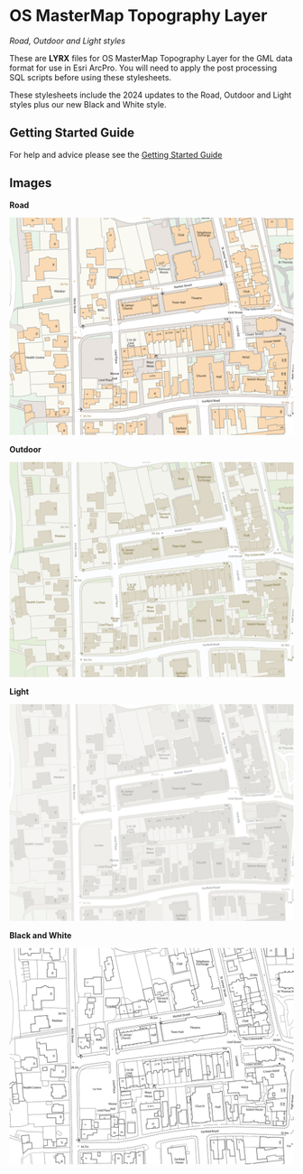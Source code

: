 # OS MasterMap Topography Layer
*Road, Outdoor and Light styles*

These are **LYRX** files for OS MasterMap Topography Layer for the GML data format for use in Esri ArcPro. You will need to apply the post processing SQL scripts before using these stylesheets.

These stylesheets include the 2024 updates to the Road, Outdoor and Light styles plus our new Black and White style.

## Getting Started Guide

For help and advice please see the [Getting Started Guide](https://github.com/OrdnanceSurvey/OSMM-Topography-Layer-stylesheets/blob/master/Getting%20Started%20Guide%20-%20Styling%20OSMM%20Topography%20Layer.pdf)

## Images

**Road**

![Road style](https://github.com/OrdnanceSurvey/OSMM-Topography-Layer-stylesheets/blob/190c3dc7bce259ea1b49d107de117e10a5cdb773/Schema%20version%209/Stylesheets/GML%20stylesheets/ESRI%20ArcPro%20Stylesheets%20(lyrx)/Images/Road-1.png)

**Outdoor**

![Outdoor style](https://github.com/OrdnanceSurvey/OSMM-Topography-Layer-stylesheets/blob/190c3dc7bce259ea1b49d107de117e10a5cdb773/Schema%20version%209/Stylesheets/GML%20stylesheets/ESRI%20ArcPro%20Stylesheets%20(lyrx)/Images/Outdoor-2.png)


**Light**

![Light style](https://github.com/OrdnanceSurvey/OSMM-Topography-Layer-stylesheets/blob/190c3dc7bce259ea1b49d107de117e10a5cdb773/Schema%20version%209/Stylesheets/GML%20stylesheets/ESRI%20ArcPro%20Stylesheets%20(lyrx)/Images/Light-2.png)


**Black and White**

![Black and White style](https://github.com/OrdnanceSurvey/OSMM-Topography-Layer-stylesheets/blob/dc7e4e805e6055f57498e59417a817c10a8da879/Schema%20version%209/Stylesheets/GML%20stylesheets/ESRI%20ArcPro%20Stylesheets%20(lyrx)/Images/Black%20and%20White.png)


